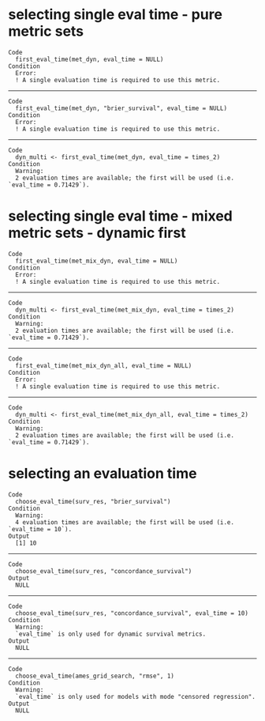 # selecting single eval time - pure metric sets

    Code
      first_eval_time(met_dyn, eval_time = NULL)
    Condition
      Error:
      ! A single evaluation time is required to use this metric.

---

    Code
      first_eval_time(met_dyn, "brier_survival", eval_time = NULL)
    Condition
      Error:
      ! A single evaluation time is required to use this metric.

---

    Code
      dyn_multi <- first_eval_time(met_dyn, eval_time = times_2)
    Condition
      Warning:
      2 evaluation times are available; the first will be used (i.e. `eval_time = 0.71429`).

# selecting single eval time - mixed metric sets - dynamic first

    Code
      first_eval_time(met_mix_dyn, eval_time = NULL)
    Condition
      Error:
      ! A single evaluation time is required to use this metric.

---

    Code
      dyn_multi <- first_eval_time(met_mix_dyn, eval_time = times_2)
    Condition
      Warning:
      2 evaluation times are available; the first will be used (i.e. `eval_time = 0.71429`).

---

    Code
      first_eval_time(met_mix_dyn_all, eval_time = NULL)
    Condition
      Error:
      ! A single evaluation time is required to use this metric.

---

    Code
      dyn_multi <- first_eval_time(met_mix_dyn_all, eval_time = times_2)
    Condition
      Warning:
      2 evaluation times are available; the first will be used (i.e. `eval_time = 0.71429`).

# selecting an evaluation time

    Code
      choose_eval_time(surv_res, "brier_survival")
    Condition
      Warning:
      4 evaluation times are available; the first will be used (i.e. `eval_time = 10`).
    Output
      [1] 10

---

    Code
      choose_eval_time(surv_res, "concordance_survival")
    Output
      NULL

---

    Code
      choose_eval_time(surv_res, "concordance_survival", eval_time = 10)
    Condition
      Warning:
      `eval_time` is only used for dynamic survival metrics.
    Output
      NULL

---

    Code
      choose_eval_time(ames_grid_search, "rmse", 1)
    Condition
      Warning:
      `eval_time` is only used for models with mode "censored regression".
    Output
      NULL


